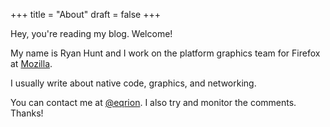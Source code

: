 +++
title = "About"
draft = false
+++

Hey, you're reading my blog. Welcome!

My name is Ryan Hunt and I work on the platform graphics team for Firefox at [Mozilla](https://mozilla.org).

I usually write about native code, graphics, and networking.

You can contact me at [@eqrion](https://twitter.com/eqrion). I also try and monitor the comments. Thanks!
